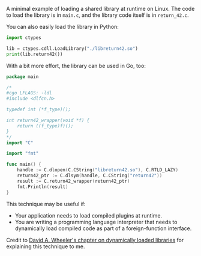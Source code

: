 A minimal example of loading a shared library at runtime on Linux. The code to load the library is in `main.c`, and the library code itself is in `return_42.c`.

You can also easily load the library in Python:

```python
import ctypes

lib = ctypes.cdll.LoadLibrary("./libreturn42.so")
print(lib.return42())
```

With a bit more effort, the library can be used in Go, too:

```go
package main

/*
#cgo LFLAGS: -ldl
#include <dlfcn.h>

typedef int (*f_type)();

int return42_wrapper(void *f) {
	return ((f_type)f)();
}
*/
import "C"

import "fmt"

func main() {
	handle := C.dlopen(C.CString("libreturn42.so"), C.RTLD_LAZY)
	return42_ptr := C.dlsym(handle, C.CString("return42"))
	result := C.return42_wrapper(return42_ptr)
	fmt.Println(result)
}
```

This technique may be useful if:

- Your application needs to load compiled plugins at runtime.
- You are writing a programming language interpreter that needs to dynamically load compiled code as part of a foreign-function interface.

Credit to [David A. Wheeler's chapter on dynamically loaded libraries](https://tldp.org/HOWTO/Program-Library-HOWTO/dl-libraries.html) for explaining this technique to me.
